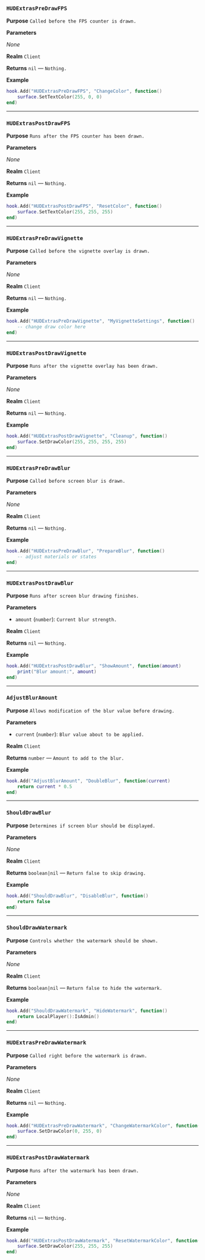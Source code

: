 ### `HUDExtrasPreDrawFPS`

**Purpose**
`Called before the FPS counter is drawn.`

**Parameters**

*None*

**Realm**
`Client`

**Returns**
`nil` — `Nothing.`

**Example**

```lua
hook.Add("HUDExtrasPreDrawFPS", "ChangeColor", function()
    surface.SetTextColor(255, 0, 0)
end)
```

---

### `HUDExtrasPostDrawFPS`

**Purpose**
`Runs after the FPS counter has been drawn.`

**Parameters**

*None*

**Realm**
`Client`

**Returns**
`nil` — `Nothing.`

**Example**

```lua
hook.Add("HUDExtrasPostDrawFPS", "ResetColor", function()
    surface.SetTextColor(255, 255, 255)
end)
```

---

### `HUDExtrasPreDrawVignette`

**Purpose**
`Called before the vignette overlay is drawn.`

**Parameters**

*None*

**Realm**
`Client`

**Returns**
`nil` — `Nothing.`

**Example**

```lua
hook.Add("HUDExtrasPreDrawVignette", "MyVignetteSettings", function()
    -- change draw color here
end)
```

---

### `HUDExtrasPostDrawVignette`

**Purpose**
`Runs after the vignette overlay has been drawn.`

**Parameters**

*None*

**Realm**
`Client`

**Returns**
`nil` — `Nothing.`

**Example**

```lua
hook.Add("HUDExtrasPostDrawVignette", "Cleanup", function()
    surface.SetDrawColor(255, 255, 255, 255)
end)
```

---

### `HUDExtrasPreDrawBlur`

**Purpose**
`Called before screen blur is drawn.`

**Parameters**

*None*

**Realm**
`Client`

**Returns**
`nil` — `Nothing.`

**Example**

```lua
hook.Add("HUDExtrasPreDrawBlur", "PrepareBlur", function()
    -- adjust materials or states
end)
```

---

### `HUDExtrasPostDrawBlur`

**Purpose**
`Runs after screen blur drawing finishes.`

**Parameters**

* `amount` (`number`): `Current blur strength.`

**Realm**
`Client`

**Returns**
`nil` — `Nothing.`

**Example**

```lua
hook.Add("HUDExtrasPostDrawBlur", "ShowAmount", function(amount)
    print("Blur amount:", amount)
end)
```

---

### `AdjustBlurAmount`

**Purpose**
`Allows modification of the blur value before drawing.`

**Parameters**

* `current` (`number`): `Blur value about to be applied.`

**Realm**
`Client`

**Returns**
`number` — `Amount to add to the blur.`

**Example**

```lua
hook.Add("AdjustBlurAmount", "DoubleBlur", function(current)
    return current * 0.5
end)
```

---

### `ShouldDrawBlur`

**Purpose**
`Determines if screen blur should be displayed.`

**Parameters**

*None*

**Realm**
`Client`

**Returns**
`boolean|nil` — `Return false to skip drawing.`

**Example**

```lua
hook.Add("ShouldDrawBlur", "DisableBlur", function()
    return false
end)
```

---

### `ShouldDrawWatermark`

**Purpose**
`Controls whether the watermark should be shown.`

**Parameters**

*None*

**Realm**
`Client`

**Returns**
`boolean|nil` — `Return false to hide the watermark.`

**Example**

```lua
hook.Add("ShouldDrawWatermark", "HideWatermark", function()
    return LocalPlayer():IsAdmin()
end)
```

---

### `HUDExtrasPreDrawWatermark`

**Purpose**
`Called right before the watermark is drawn.`

**Parameters**

*None*

**Realm**
`Client`

**Returns**
`nil` — `Nothing.`

**Example**

```lua
hook.Add("HUDExtrasPreDrawWatermark", "ChangeWatermarkColor", function()
    surface.SetDrawColor(0, 255, 0)
end)
```

---

### `HUDExtrasPostDrawWatermark`

**Purpose**
`Runs after the watermark has been drawn.`

**Parameters**

*None*

**Realm**
`Client`

**Returns**
`nil` — `Nothing.`

**Example**

```lua
hook.Add("HUDExtrasPostDrawWatermark", "ResetWatermarkColor", function()
    surface.SetDrawColor(255, 255, 255)
end)
```
